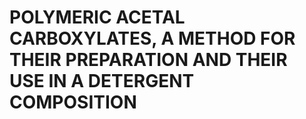 # POLYMERIC ACETAL CARBOXYLATES, A METHOD FOR THEIR PREPARATION AND THEIR USE IN A DETERGENT COMPOSITION